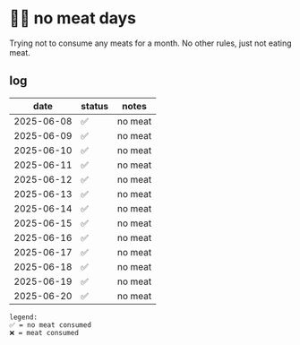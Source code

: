 # 💪🏼 no meat days

Trying not to consume any meats for a month. No other rules, just not eating meat.

## log

| date       | status | notes       |
|------------|--------|-------------|
| 2025-06-08 | ✅     | no meat     |
| 2025-06-09 | ✅     | no meat     |
| 2025-06-10 | ✅     | no meat     |
| 2025-06-11 | ✅     | no meat     |
| 2025-06-12 | ✅     | no meat     |
| 2025-06-13 | ✅     | no meat     |
| 2025-06-14 | ✅     | no meat     |
| 2025-06-15 | ✅     | no meat     |
| 2025-06-16 | ✅     | no meat     |
| 2025-06-17 | ✅     | no meat     |
| 2025-06-18 | ✅     | no meat     |
| 2025-06-19 | ✅     | no meat     |
| 2025-06-20 | ✅     | no meat     |

```
legend:
✅ = no meat consumed
❌ = meat consumed
```
